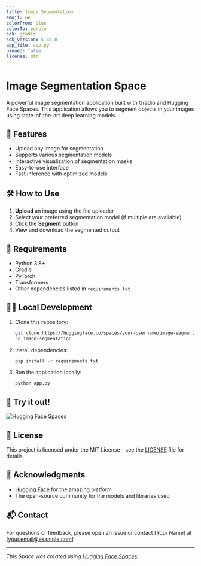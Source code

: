 ```yaml
---
title: Image Segmentation
emoji: 🖼️
colorFrom: blue
colorTo: purple
sdk: gradio
sdk_version: 5.35.0
app_file: app.py
pinned: false
license: mit
---
```


# Image Segmentation Space

A powerful image segmentation application built with Gradio and Hugging Face Spaces. This application allows you to segment objects in your images using state-of-the-art deep learning models.

## 🚀 Features

- Upload any image for segmentation
- Supports various segmentation models
- Interactive visualization of segmentation masks
- Easy-to-use interface
- Fast inference with optimized models

## 🛠️ How to Use

1. **Upload** an image using the file uploader
2. Select your preferred segmentation model (if multiple are available)
3. Click the **Segment** button
4. View and download the segmented output

## 🧰 Requirements

- Python 3.8+
- Gradio
- PyTorch
- Transformers
- Other dependencies listed in `requirements.txt`

## 🏃‍♂️ Local Development

1. Clone this repository:
   ```bash
   git clone https://huggingface.co/spaces/your-username/image-segmentation
   cd image-segmentation
   ```

2. Install dependencies:
   ```bash
   pip install -r requirements.txt
   ```

3. Run the application locally:
   ```bash
   python app.py
   ```

## 🤗 Try it out!

[![Hugging Face Spaces](https://img.shields.io/badge/%F0%9F%A4%97%20Hugging%20Face-Spaces-blue)](https://huggingface.co/spaces/your-username/image-segmentation)

## 📝 License

This project is licensed under the MIT License - see the [LICENSE](LICENSE) file for details.

## 🙏 Acknowledgments

- [Hugging Face](https://huggingface.co/) for the amazing platform
- The open-source community for the models and libraries used

## 📬 Contact

For questions or feedback, please open an issue or contact [Your Name] at [your.email@example.com]

---

*This Space was created using [Hugging Face Spaces](https://huggingface.co/spaces).*
